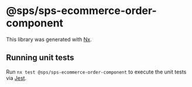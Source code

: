 # @sps/sps-ecommerce-order-component

This library was generated with [Nx](https://nx.dev).

## Running unit tests

Run `nx test @sps/sps-ecommerce-order-component` to execute the unit tests via [Jest](https://jestjs.io).
